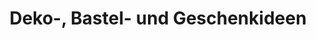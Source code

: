 ---
title: "Deko-, Bastel- und Geschenkideen"
url: /gelting/deko-bastel-und-geschenkideen/
shop: Basteln
---